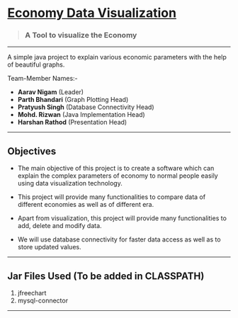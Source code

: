 # <ins> Economy Data Visualization <ins>
> ### A Tool to visualize the Economy

---
A simple java project to explain various economic parameters with the help of beautiful graphs.

Team-Member Names:-

* **Aarav Nigam** (Leader)
* **Parth Bhandari** (Graph Plotting Head)
* **Pratyush Singh** (Database Connectivity Head)
* **Mohd. Rizwan** (Java Implementation Head)
* **Harshan Rathod** (Presentation Head)
---
## Objectives

- The main objective of this project is to create a software which can explain the complex parameters of economy to normal people easily using data visualization technology.

- This project will provide many functionalities to compare data of different economies as well as of different era.

- Apart from visualization, this project will provide many functionalities to add, delete and modify data.

- We will use database connectivity for faster data access as well as to store updated values.

---

## Jar Files Used (To be added in CLASSPATH)

1) jfreechart
2) mysql-connector

---
